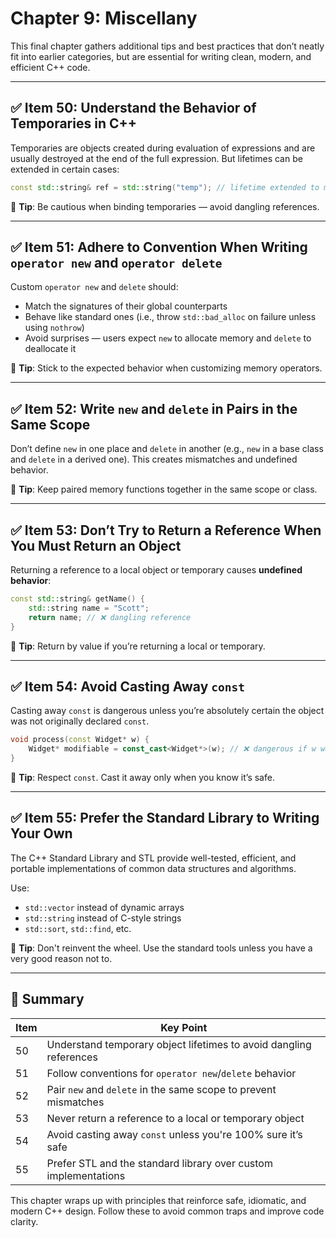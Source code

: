 # Chapter 9: Miscellany

This final chapter gathers additional tips and best practices that don’t neatly fit into earlier categories, but are essential for writing clean, modern, and efficient C++ code.

---

## ✅ Item 50: Understand the Behavior of Temporaries in C++

Temporaries are objects created during evaluation of expressions and are usually destroyed at the end of the full expression. But lifetimes can be extended in certain cases:

```cpp
const std::string& ref = std::string("temp"); // lifetime extended to match ref
```

🧠 **Tip**: Be cautious when binding temporaries — avoid dangling references.

---

## ✅ Item 51: Adhere to Convention When Writing `operator new` and `operator delete`

Custom `operator new` and `delete` should:
- Match the signatures of their global counterparts
- Behave like standard ones (i.e., throw `std::bad_alloc` on failure unless using `nothrow`)
- Avoid surprises — users expect `new` to allocate memory and `delete` to deallocate it

🧠 **Tip**: Stick to the expected behavior when customizing memory operators.

---

## ✅ Item 52: Write `new` and `delete` in Pairs in the Same Scope

Don’t define `new` in one place and `delete` in another (e.g., `new` in a base class and `delete` in a derived one). This creates mismatches and undefined behavior.

🧠 **Tip**: Keep paired memory functions together in the same scope or class.

---

## ✅ Item 53: Don’t Try to Return a Reference When You Must Return an Object

Returning a reference to a local object or temporary causes **undefined behavior**:

```cpp
const std::string& getName() {
    std::string name = "Scott";
    return name; // ❌ dangling reference
}
```

🧠 **Tip**: Return by value if you’re returning a local or temporary.

---

## ✅ Item 54: Avoid Casting Away `const`

Casting away `const` is dangerous unless you’re absolutely certain the object was not originally declared `const`.

```cpp
void process(const Widget* w) {
    Widget* modifiable = const_cast<Widget*>(w); // ❌ dangerous if w was truly const
}
```

🧠 **Tip**: Respect `const`. Cast it away only when you know it’s safe.

---

## ✅ Item 55: Prefer the Standard Library to Writing Your Own

The C++ Standard Library and STL provide well-tested, efficient, and portable implementations of common data structures and algorithms.

Use:
- `std::vector` instead of dynamic arrays
- `std::string` instead of C-style strings
- `std::sort`, `std::find`, etc.

🧠 **Tip**: Don't reinvent the wheel. Use the standard tools unless you have a very good reason not to.

---

## 📌 Summary

| Item | Key Point |
|------|-----------|
| 50 | Understand temporary object lifetimes to avoid dangling references |
| 51 | Follow conventions for `operator new`/`delete` behavior |
| 52 | Pair `new` and `delete` in the same scope to prevent mismatches |
| 53 | Never return a reference to a local or temporary object |
| 54 | Avoid casting away `const` unless you're 100% sure it’s safe |
| 55 | Prefer STL and the standard library over custom implementations |

This chapter wraps up with principles that reinforce safe, idiomatic, and modern C++ design. Follow these to avoid common traps and improve code clarity.
